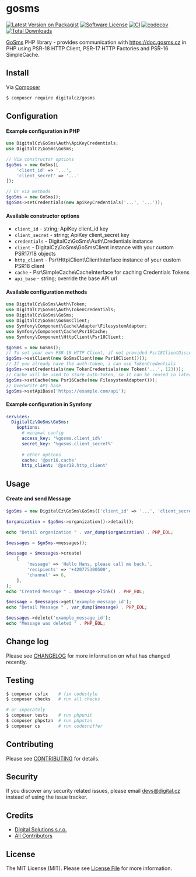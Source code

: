 # gosms

[![Latest Version on Packagist][ico-version]][link-packagist]
[![Software License][ico-license]](LICENSE)
[![CI](https://github.com/digitalcz/gosms/workflows/CI/badge.svg)]()
[![codecov](https://codecov.io/gh/digitalcz/gosms/branch/master/graph/badge.svg)](https://codecov.io/gh/digitalcz/gosms)
[![Total Downloads][ico-downloads]][link-downloads]

[GoSms](https://github.com/digitalcz/gosms) PHP library - provides communication with https://doc.gosms.cz in PHP using PSR-18 HTTP Client, PSR-17 HTTP Factories and PSR-16 SimpleCache.

## Install

Via [Composer](https://getcomposer.org/)

```bash
$ composer require digitalcz/gosms
```

## Configuration

#### Example configuration in PHP

```php
use DigitalCz\GoSms\Auth\ApiKeyCredentials;
use DigitalCz\GoSms\GoSms;

// Via constructor options
$goSms = new GoSms([
    'client_id' => '...', 
    'client_secret' => '...'
]);

// Or via methods
$goSms = new GoSms();
$goSms->setCredentials(new ApiKeyCredentials('...', '...'));
```

#### Available constructor options
*  `client_id`           - string; ApiKey client_id key
*  `client_secret`       - string; ApiKey client_secret key
*  `credentials`         - DigitalCz\GoSms\Auth\Credentials instance
*  `client`              - DigitalCz\GoSms\GoSmsClient instance with your custom PSR17/18 objects
*  `http_client`         - Psr\Http\Client\ClientInterface instance of your custom PSR18 client
*  `cache`               - Psr\SimpleCache\CacheInterface for caching Credentials Tokens
*  `api_base`            - string; override the base API url

#### Available configuration methods

```php
use DigitalCz\GoSms\Auth\Token;
use DigitalCz\GoSms\Auth\TokenCredentials;
use DigitalCz\GoSms\GoSms;
use DigitalCz\GoSms\GoSmsClient;
use Symfony\Component\Cache\Adapter\FilesystemAdapter;
use Symfony\Component\Cache\Psr16Cache;
use Symfony\Component\HttpClient\Psr18Client;

$goSms = new GoSms();
// To set your own PSR-18 HTTP Client, if not provided Psr18ClientDiscovery is used
$goSms->setClient(new GoSmsClient(new Psr18Client()));
// If you already have the auth-token, i can use TokenCredentials
$goSms->setCredentials(new TokenCredentials(new Token('...', 123)));
// Cache will be used to store auth-token, so it can be reused in later requests
$goSms->setCache(new Psr16Cache(new FilesystemAdapter()));
// Overwrite API base
$goSms->setApiBase('https://example.com/api');
```

#### Example configuration in Symfony

```yaml
services:
  DigitalCz\GoSms\GoSms:
    $options:
      # minimal config
      access_key: '%gosms.client_id%'
      secret_key: '%gosms.client_secret%'
      
      # other options
      cache: '@psr16.cache'
      http_client: '@psr18.http_client'
```

## Usage

#### Create and send Message

```php
$goSms = new DigitalCz\GoSms\GoSms(['client_id' => '...', 'client_secret' => '...']);

$organization = $goSms->organization()->detail();

echo "Detail organization " . var_dump($organization) . PHP_EOL;

$messages = $goSms->messages();

$message = $messages->create(
    [
        'message' => 'Hello Hans, please call me back.',
        'recipients' => '+420775300500',
        'channel' => 6,
    ],
);
echo "Created Message " . $message->link() . PHP_EOL;

$message = $messages->get('example_message_id');
echo "Detail Message " . var_dump($message) . PHP_EOL;

$messages->delete('example_message_id');
echo "Message was deleted " . PHP_EOL;

```

## Change log

Please see [CHANGELOG](CHANGELOG.md) for more information on what has changed recently.

## Testing

``` bash
$ composer csfix    # fix codestyle
$ composer checks   # run all checks 

# or separately
$ composer tests    # run phpunit
$ composer phpstan  # run phpstan
$ composer cs       # run codesniffer
```

## Contributing

Please see [CONTRIBUTING](CONTRIBUTING.md) for details.

## Security

If you discover any security related issues, please email devs@digital.cz instead of using the issue tracker.

## Credits

- [Digital Solutions s.r.o.][link-author]
- [All Contributors][link-contributors]

## License

The MIT License (MIT). Please see [License File](LICENSE) for more information.

[ico-version]: https://img.shields.io/packagist/v/digitalcz/gosms.svg?style=flat-square
[ico-license]: https://img.shields.io/badge/license-MIT-brightgreen.svg?style=flat-square
[ico-downloads]: https://img.shields.io/packagist/dt/digitalcz/gosms.svg?style=flat-square

[link-packagist]: https://packagist.org/packages/digitalcz/gosms
[link-downloads]: https://packagist.org/packages/digitalcz/gosms
[link-author]: https://github.com/digitalcz
[link-contributors]: ../../contributors

